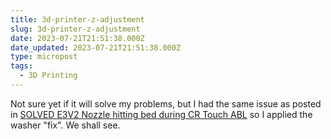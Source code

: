 ```yaml
---
title: 3d-printer-z-adjustment
slug: 3d-printer-z-adjustment
date: 2023-07-21T21:51:38.000Z
date_updated: 2023-07-21T21:51:38.000Z
type: micropost
tags:
  - 3D Printing
---
```


Not sure yet if it will solve my problems, but I had the same issue as posted in [SOLVED E3V2 Nozzle hitting bed during CR Touch ABL](https://www.reddit.com/r/ender3/comments/r862z9/solved_e3v2_nozzle_hitting_bed_during_cr_touch_abl/) so I applied the washer "fix".  We shall see.
